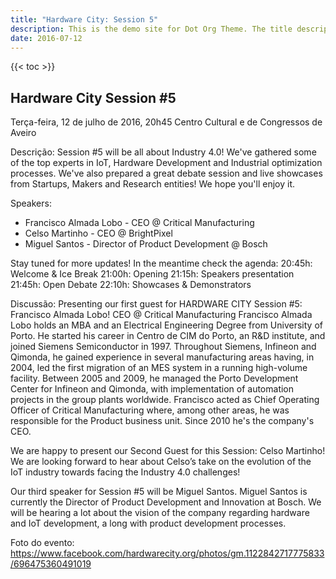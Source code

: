 ```yaml
---
title: "Hardware City: Session 5"
description: This is the demo site for Dot Org Theme. The title description and images front matter is required for meta og content.
date: 2016-07-12
---
```


{{< toc >}}

## Hardware City Session #5
Terça-feira, 12 de julho de 2016, 20h45
Centro Cultural e de Congressos de Aveiro

Descrição:
Session #5 will be all about Industry 4.0! We've gathered some of the top experts in IoT, Hardware Development and Industrial optimization processes.
We've also prepared a great debate session and live showcases from Startups, Makers and Research entities! We hope you'll enjoy it.

Speakers:
- Francisco Almada Lobo - CEO @ Critical Manufacturing
- Celso Martinho - CEO @ BrightPixel
- Miguel Santos - Director of Product Development @ Bosch

Stay tuned for more updates! In the meantime check the agenda:
20:45h: Welcome & Ice Break
21:00h: Opening
21:15h: Speakers presentation
21:45h: Open Debate
22:10h: Showcases & Demonstrators

Discussão:
Presenting our first guest for HARDWARE CITY Session #5:
Francisco Almada Lobo!
CEO @ Critical Manufacturing
Francisco Almada Lobo holds an MBA and an Electrical Engineering Degree from University of Porto. He started his career in Centro de CIM do Porto, an R&D institute, and joined Siemens Semiconductor in 1997. Throughout Siemens, Infineon and Qimonda, he gained experience in several manufacturing areas having, in 2004, led the first migration of an MES system in a running high-volume facility. Between 2005 and 2009, he managed the Porto Development Center for Infineon and Qimonda, with implementation of automation projects in the group plants worldwide. Francisco acted as Chief Operating Officer of Critical Manufacturing where, among other areas, he was responsible for the Product business unit. Since 2010 he's the company's CEO.

We are happy to present our Second Guest for this Session: Celso Martinho!
We are looking forward to hear about Celso’s take on the evolution of the IoT industry towards facing the Industry 4.0 challenges!

Our third speaker for Session #5 will be Miguel Santos.
Miguel Santos is currently the Director of Product Development and Innovation at Bosch. We will be hearing a lot about the vision of the company regarding hardware and IoT development, a long with product development processes.

Foto do evento: https://www.facebook.com/hardwarecity.org/photos/gm.1122842717775833/696475360491019
